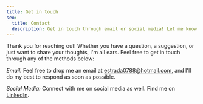 ```yaml
---
title: Get in touch
seo:
  title: Contact
  description: Get in touch through email or social media! Let me know how I can help.
---
```


Thank you for reaching out! Whether you have a question, a suggestion, or just want to share your thoughts, I'm all ears. Feel free to get in touch through any of the methods below:

_Email:_
Feel free to drop me an email at [estrada0788@hotmail.com](mailto:example@example.com), and I'll do my best to respond as soon as possible.

_Social Media:_
Connect with me on social media as well. Find me on [LinkedIn](https://www.linkedin.com/in/andres-felipe-estrada/).
